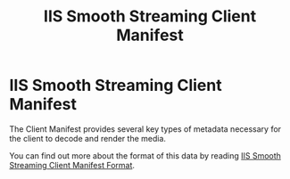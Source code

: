 ﻿---
title: IIS Smooth Streaming Client Manifest
TOCTitle: Client Manifest
ms:assetid: 11480e08-b719-47a5-8990-0eed738b5f3a
ms:mtpsurl: https://msdn.microsoft.com/en-us/library/Ee230809(v=VS.90)
ms:contentKeyID: 22049437
ms.date: 05/02/2012
mtps_version: v=VS.90
---

# IIS Smooth Streaming Client Manifest

The Client Manifest provides several key types of metadata necessary for the client to decode and render the media.

You can find out more about the format of this data by reading [IIS Smooth Streaming Client Manifest Format](iis-smooth-streaming-client-manifest-format.md).

